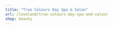```yaml
---
title: "True Colours Day Spa & Salon"
url: /loveland/true-colours-day-spa-and-salon/
shop: beauty
---
```

